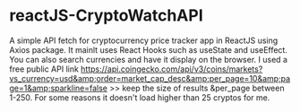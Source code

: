 # reactJS-CryptoWatchAPI
A simple API fetch for cryptocurrency price tracker app in ReactJS using Axios package. It mainlt uses React Hooks such as useState and useEffect. You can also search currencies and have it display on the browser. I used a free public API link https://api.coingecko.com/api/v3/coins/markets?vs_currency=usd&amp;order=market_cap_desc&amp;per_page=10&amp;page=1&amp;sparkline=false >> keep the size of results &amp;per_page between 1-250. For some reasons it doesn't load higher than 25 cryptos for me.
